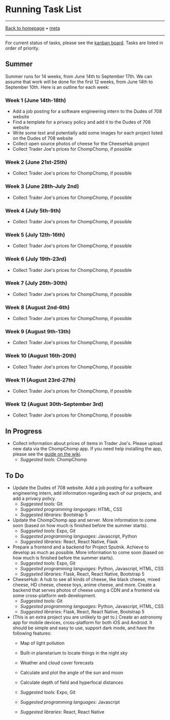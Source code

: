 # Running Task List

-----

[Back to homepage](../..) • [meta](..)

-----

For current status of tasks, please see the [kanban board](https://github.com/orgs/dudesof708/projects/3). Tasks are listed in order of priority.

## Summer

Summer runs for 14 weeks, from June 14th to September 17th. We can assume that work will be done for the first 12 weeks, from June 14th to September 10th. Here is an outline for each week:

### Week 1 (June 14th-18th)

* Add a job posting for a software engineering intern to the Dudes of 708 website
* Find a template for a privacy policy and add it to the Dudes of 708 website
* Write some text and potentially add some images for each project listed on the Dudes of 708 website
* Collect open source photos of cheese for the CheeseHub project
* Collect Trader Joe's prices for ChompChomp, if possible

### Week 2 (June 21st-25th)

* Collect Trader Joe's prices for ChompChomp, if possible

### Week 3 (June 28th-July 2nd)

* Collect Trader Joe's prices for ChompChomp, if possible

### Week 4 (July 5th-9th)

* Collect Trader Joe's prices for ChompChomp, if possible

### Week 5 (July 12th-16th)

* Collect Trader Joe's prices for ChompChomp, if possible

### Week 6 (July 19th-23rd)

* Collect Trader Joe's prices for ChompChomp, if possible

### Week 7 (July 26th-30th)

* Collect Trader Joe's prices for ChompChomp, if possible

### Week 8 (August 2nd-6th)

* Collect Trader Joe's prices for ChompChomp, if possible

### Week 9 (August 9th-13th)

* Collect Trader Joe's prices for ChompChomp, if possible

### Week 10 (August 16th-20th)

* Collect Trader Joe's prices for ChompChomp, if possible

### Week 11 (August 23rd-27th)

* Collect Trader Joe's prices for ChompChomp, if possible

### Week 12 (August 30th-September 3rd)

* Collect Trader Joe's prices for ChompChomp, if possible

## In Progress

* Collect information about prices of items in Trader Joe's. Please upload new data via the ChompChomp app. If you need help installing the app, please see the [guide on the wiki](../../software/chompchomp/).
  * *Suggested tools:* ChompChomp

## To Do

* Update the Dudes of 708 website. Add a job posting for a software engineering intern, add information regarding each of our projects, and add a privacy policy.
  * *Suggested tools:* Git
  * *Suggested programming languages:* HTML, CSS
  * *Suggested libraries:* Bootstrap 5
* Update the ChompChomp app and server. More information to come soon (based on how much is finished before the summer starts).
  * *Suggseted tools:* Expo, Git
  * *Suggested programming languages:* Javascript, Python
  * *Suggested libraries:* React, React Native, Flask
* Prepare a frontend and a backend for Project Sputnik. Achieve to develop as much as possible. More information to come soon (based on how much is finished before the summer starts).
  * *Suggested tools:* Expo, Git
  * *Suggested programming languages:* Python, Javascript, HTML, CSS
  * *Suggseted libraries:* Flask, React, React Native, Bootstrap 5
* CheeseHub: A hub to see all kinds of cheese, like black cheese, mixed cheese, HD cheese, cheese toys, anime cheese, and more. Create a backend that serves photos of cheese using a CDN and a frontend via some cross-platform web development.
  * *Suggested tools:* Git
  * *Suggested programming languages:* Python, Javascript, HTML, CSS
  * *Suggested libraries:* Flask, React, React Native, Bootstrap 5
* (This is an extra project you are unlikely to get to.) Create an astronomy app for mobile devices, cross-platform for both iOS and Android. It should be simple and easy to use, support dark mode, and have the following features:
  * Map of light pollution
  * Built-in planetarium to locate things in the night sky
  * Weather and cloud cover forecasts
  * Calculate and plot the angle of the sun and moon
  * Calculate depth of field and hyperfocal distances

  * *Suggested tools:* Expo, Git
  * *Suggested programming languages:* Javascript
  * *Suggested libraries:* React, React Native
